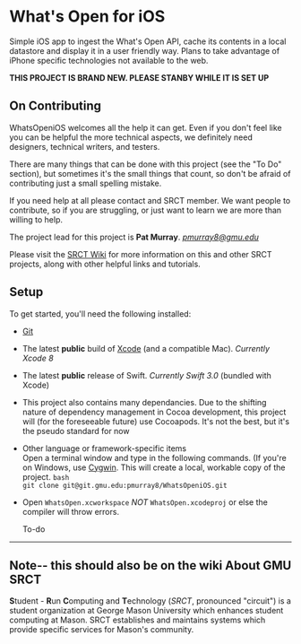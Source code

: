 


What's Open for iOS
===

Simple iOS app to ingest the What's Open API, cache its contents in a local datastore and display it in a user friendly way. Plans to take advantage of iPhone specific technologies not available to the web.



**THIS PROJECT IS BRAND NEW. PLEASE STANBY WHILE IT IS SET UP**




On Contributing
---

WhatsOpeniOS welcomes all the help it can get. Even if you don't feel like you can be helpful the more technical aspects, we definitely need designers, technical writers, and testers.

There are many things that can be done with this project (see the "To Do" section), but sometimes it's the small things that count, so don't be afraid of contributing just a small spelling mistake.

If you need help at all please contact and SRCT member. We want people to contribute, so if you are struggling, or just want to learn we are more than willing to help.

The project lead for this project is **Pat Murray**. *pmurray8@gmu.edu*

Please visit the [SRCT Wiki](http://wiki.srct.gmu.edu/) for more information on this and other SRCT projects, along with other helpful links and tutorials.


Setup
---
To get started, you'll need the following installed:
* [Git](http://git-scm.com/book/en/Getting-Started-Installing-Git)

* The latest **public** build of [Xcode](https://developer.apple.com/xcode/) (and a compatible Mac). *Currently Xcode 8*

* The latest **public** release of Swift. *Currently Swift 3.0* (bundled with Xcode)

* This project also contains many dependancies. Due to the shifting nature of dependency management in Cocoa development, this project will (for the foreseeable future) use Cocoapods. It's not the best, but it's the pseudo standard for now

* Other language or framework-specific items  
  Open a terminal window and type in the following commands. (If you're on Windows, use [Cygwin](http://www.cygwin.com/). This will create a local, workable copy of the project.
  ``bash``  
  ``git clone git@git.gmu.edu:pmurray8/WhatsOpeniOS.git``  
* Open ``WhatsOpen.xcworkspace`` *NOT* ``WhatsOpen.xcodeproj`` or else the compiler will throw errors.

  To-do
---
Note-- this should also be on the wiki
About GMU SRCT
---
**S**tudent - **R**un **C**omputing and **T**echnology (*SRCT*, pronounced "circuit") is a student organization at George Mason University which enhances student computing at Mason. SRCT establishes and maintains systems which provide specific services for Mason's community.
